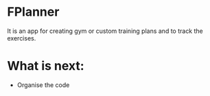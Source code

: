 # FPlanner
It is an app for creating gym or custom training plans and to track the exercises. 


# What is next: 
- Organise the code
